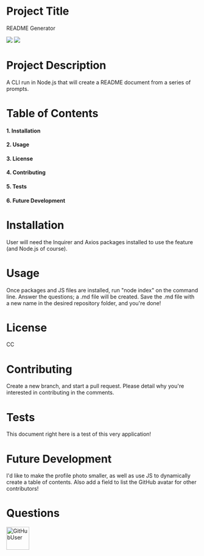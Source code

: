 
# Project Title
README Generator

<img src = "https://img.shields.io/github/last-commit/thegetoutgirl/read-me-generator"> <img src ="https://img.shields.io/badge/current%20status-%F0%9F%92%A5-white">

# Project Description
A CLI run in Node.js that will create a README document from a series of prompts.

# Table of Contents

  #### 1. Installation
  #### 2. Usage
  #### 3. License
  #### 4. Contributing
  #### 5. Tests
  #### 6. Future Development

# Installation
User will need the Inquirer and Axios packages installed to use the feature (and Node.js of course).

# Usage
Once packages and JS files are installed, run "node index" on the command line. Answer the questions; a .md file will be created. Save the .md file with a new name in the desired repository folder, and you're done!

# License
CC

# Contributing
Create a new branch, and start a pull request. Please detail why you're interested in contributing in the comments.

# Tests
This document right here is a test of this very application!

# Future Development
I'd like to make the profile photo smaller, as well as use JS to dynamically create a table of contents. Also add a field to list the GitHub avatar for other contributors!

# Questions
<img src="https://avatars2.githubusercontent.com/u/60320896?v=4" alt= "GitHubUser" width="60" height="60" />

